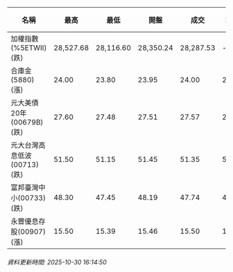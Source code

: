 | 名稱 | 最高 | 最低 | 開盤 | 成交 | 均價 | 成交金額(億) | 昨收 | 漲跌幅 | 漲跌 | 總量 | 昨量 | 振幅 |
| -------- | -------- | -------- | -------- |-------- | -------- | -------- |-------- |-------- |-------- | -------- | -------- |-------- |
|加權指數(%5ETWII) (跌)|28,527.68|28,116.60|28,350.24|28,287.53|-|6,157.43|28,294.74|0.03%|7.21|9,370,724|0|1.45%|
|合庫金(5880) (漲)|24.00|23.80|23.95|24.00|23.91|2.69|23.85|0.63%|0.15|11,265|11,461|0.84%|
|元大美債20年(00679B) (跌)|27.60|27.48|27.51|27.57|27.54|12.02|27.77|0.72%|0.20|43,642|29,978|0.43%|
|元大台灣高息低波(00713) (跌)|51.50|51.15|51.45|51.35|51.29|6.59|51.50|0.29%|0.15|12,848|11,854|0.68%|
|富邦臺灣中小(00733) (跌)|48.30|47.45|48.19|47.74|47.82|0.495|48.19|0.93%|0.45|1,034|1,065|1.76%|
|永豐優息存股(00907) (漲)|15.50|15.39|15.46|15.50|15.43|0.212|15.38|0.78%|0.12|1,370|900|0.72%|
###### 資料更新時間: 2025-10-30 16:14:50